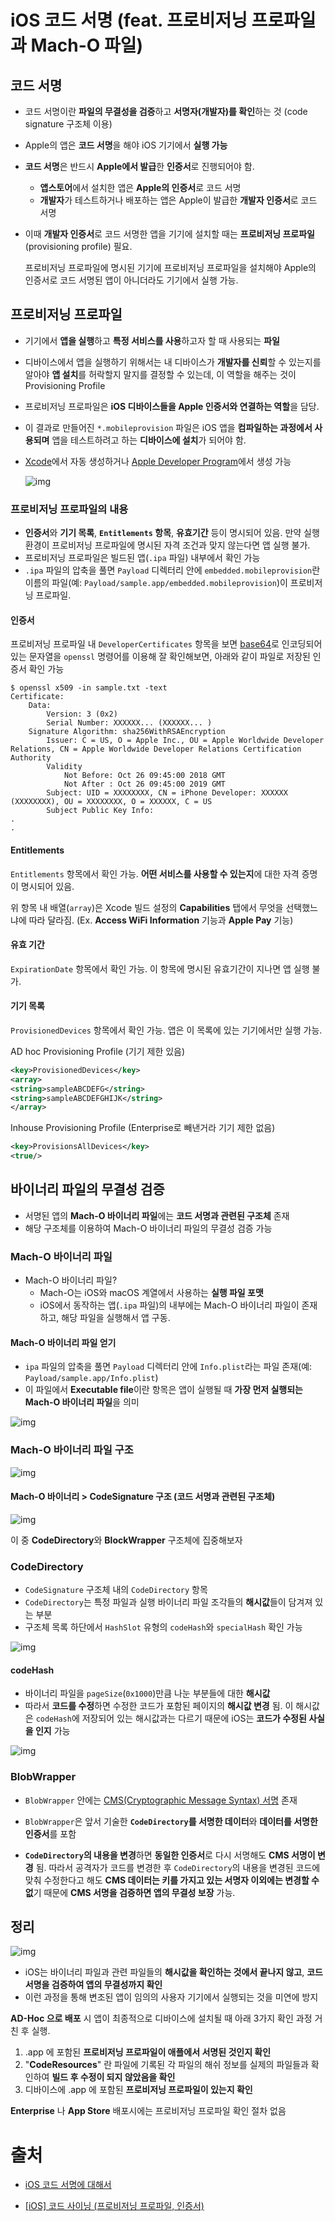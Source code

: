 # iOS 코드 서명 (feat. 프로비저닝 프로파일과 Mach-O 파일)

## 코드 서명

- 코드 서명이란 **파일의 무결성을 검증**하고 **서명자(개발자)를 확인**하는 것 (code signature 구조체 이용)

- Apple의 앱은 **코드 서명**을 해야 iOS 기기에서 **실행 가능**

- **코드 서명**은 반드시 **Apple에서 발급**한 **인증서**로 진행되어야 함.

  - **앱스토어**에서 설치한 앱은 **Apple의 인증서**로 코드 서명
  - **개발자**가 테스트하거나 배포하는 앱은 Apple이 발급한 **개발자 인증서**로 코드 서명

- 이때 **개발자 인증서**로 코드 서명한 앱을 기기에 설치할 때는 **프로비저닝 프로파일**(provisioning profile) 필요.

  프로비저닝 프로파일에 명시된 기기에 프로비저닝 프로파일을 설치해야 Apple의 인증서로 코드 서명된 앱이 아니더라도 기기에서 실행 가능.

## 프로비저닝 프로파일

- 기기에서 **앱을 실행**하고 **특정 서비스를 사용**하고자 할 때 사용되는 **파일**

- 디바이스에서 앱을 실행하기 위해서는 내 디바이스가 **개발자를 신뢰**할 수 있는지를 알아야 **앱 설치**를 허락할지 말지를 결정할 수 있는데, 이 역할을 해주는 것이 Provisioning Profile

- 프로비저닝 프로파일은 **iOS 디바이스들을 Apple 인증서와 연결하는 역할**을 담당. 

- 이 결과로 만들어진 `*.mobileprovision` 파일은 iOS 앱을 **컴파일하는 과정에서 사용되며** 앱을 테스트하려고 하는 **디바이스에 설치**가 되어야 함.

- [Xcode](https://developer.apple.com/xcode/)에서 자동 생성하거나 [Apple Developer Program](https://developer.apple.com/)에서 생성 가능

  ![img](https://t1.daumcdn.net/cfile/tistory/24192D50585BDE0406)

### 프로비저닝 프로파일의 내용

- **인증서**와 **기기 목록**, **`Entitlements` 항목**, **유효기간** 등이 명시되어 있음. 만약 실행 환경이 프로비저닝 프로파일에 명시된 자격 조건과 맞지 않는다면 앱 실행 불가.
- 프로비저닝 프로파일은 빌드된 앱(`.ipa` 파일) 내부에서 확인 가능
-  `.ipa` 파일의 압축을 풀면 `Payload` 디렉터리 안에 `embedded.mobileprovision`란 이름의 파일(예: `Payload/sample.app/embedded.mobileprovision`)이 프로비저닝 프로파일.

#### 인증서

프로비저닝 프로파일 내 `DeveloperCertificates` 항목을 보면 [base64](https://developer.mozilla.org/en-US/docs/Web/API/WindowBase64/Base64_encoding_and_decoding)로 인코딩되어 있는 문자열을 `openssl` 명령어를 이용해 잘 확인해보면, 아래와 같이 파일로 저장된 인증서 확인 가능

```
$ openssl x509 -in sample.txt -text
Certificate:
    Data:
        Version: 3 (0x2)
        Serial Number: XXXXXX... (XXXXXX... )
    Signature Algorithm: sha256WithRSAEncryption
        Issuer: C = US, O = Apple Inc., OU = Apple Worldwide Developer Relations, CN = Apple Worldwide Developer Relations Certification Authority
        Validity
            Not Before: Oct 26 09:45:00 2018 GMT
            Not After : Oct 26 09:45:00 2019 GMT
        Subject: UID = XXXXXXXX, CN = iPhone Developer: XXXXXX (XXXXXXXX), OU = XXXXXXXX, O = XXXXXX, C = US
        Subject Public Key Info:
.
.
```

#### Entitlements

`Entitlements` 항목에서 확인 가능. **어떤 서비스를 사용할 수 있는지**에 대한 자격 증명이 명시되어 있음. 

위 항목 내 배열(`array`)은 Xcode 빌드 설정의 **Capabilities** 탭에서 무엇을 선택했느냐에 따라 달라짐. (Ex. **Access WiFi Information** 기능과 **Apple Pay** 기능)

#### 유효 기간

`ExpirationDate` 항목에서 확인 가능. 이 항목에 명시된 유효기간이 지나면 앱 실행 불가.

#### 기기 목록

`ProvisionedDevices` 항목에서 확인 가능. 앱은 이 목록에 있는 기기에서만 실행 가능.

AD hoc Provisioning Profile (기기 제한 있음)

```xml
<key>ProvisionedDevices</key>
<array>
<string>sampleABCDEFG</string>
<string>sampleABCDEFGHIJK</string>
</array>
```

Inhouse Provisioning Profile (Enterprise로 빼낸거라 기기 제한 없음)

```xml
<key>ProvisionsAllDevices</key>
<true/>
```



## 바이너리 파일의 무결성 검증

- 서명된 앱의 **Mach-O 바이너리 파일**에는 **코드 서명과 관련된 구조체** 존재
- 해당 구조체를 이용하여 Mach-O 바이너리 파일의 무결성 검증 가능

### Mach-O 바이너리 파일

- Mach-O 바이너리 파일? 
  - Mach-O는 iOS와 macOS 계열에서 사용하는 **실행 파일 포맷**
  - iOS에서 동작하는 앱(`.ipa` 파일)의 내부에는 Mach-O 바이너리 파일이 존재하고, 해당 파일을 실행해서 앱 구동.

#### Mach-O 바이너리 파일 얻기

- `ipa` 파일의 압축을 풀면 `Payload` 디렉터리 안에 `Info.plist`라는 파일 존재(예: `Payload/sample.app/Info.plist`)
- 이 파일에서 **Executable file**이란 항목은 앱이 실행될 때 **가장 먼저 실행되는 Mach-O 바이너리 파일**을 의미

![img](https://engineering.linecorp.com/wp-content/uploads/2019/04/13-2.png)

### Mach-O 바이너리 파일 구조

![img](https://engineering.linecorp.com/wp-content/uploads/2019/04/14-1.png)

#### Mach-O 바이너리 > CodeSignature 구조 (코드 서명과 관련된 구조체)

![img](https://engineering.linecorp.com/wp-content/uploads/2019/04/18-1.png)

이 중 **CodeDirectory**와 **BlockWrapper** 구조체에 집중해보자

### CodeDirectory

- `CodeSignature` 구조체 내의 `CodeDirectory` 항목
- `CodeDirectory`는 특정 파일과 실행 바이너리 파일 조각들의 **해시값**들이 담겨져 있는 부분
- 구조체 목록 하단에서 `HashSlot` 유형의 `codeHash`와 `specialHash` 확인 가능

![img](https://engineering.linecorp.com/en/ioscodesigning19/)

#### codeHash

- 바이너리 파일을 `pageSize`(`0x1000`)만큼 나눈 부분들에 대한 **해시값**
- 따라서 **코드를 수정**하면 수정한 코드가 포함된 페이지의 **해시값 변경** 됨. 이 해시값은 `codeHash`에 저장되어 있는 해시값과는 다르기 때문에 iOS는 **코드가 수정된 사실을 인지** 가능

![img](https://engineering.linecorp.com/wp-content/uploads/2019/04/20-1.png)

### BlobWrapper

- `BlobWrapper` 안에는 [CMS(Cryptographic Message Syntax) 서명](https://tools.ietf.org/html/rfc2315) 존재

- `BlobWrapper`은 앞서 기술한 **`CodeDirectory`를 서명한 데이터**와 **데이터를 서명한 인증서**를 포함

- **`CodeDirectory`의 내용을 변경**하면 **동일한 인증서**로 다시 서명해도 **CMS 서명이 변경** 됨. 따라서 공격자가 코드를 변경한 후 `CodeDirectory`의 내용을 변경된 코드에 맞춰 수정한다고 해도 **CMS 데이터는 키를 가지고 있는 서명자 이외에는 변경할 수 없**기 때문에 **CMS 서명을 검증하면 앱의 무결성 보장** 가능.

  

## 정리

![img](https://engineering.linecorp.com/wp-content/uploads/2019/04/26-1.png)

- iOS는 바이너리 파일과 관련 파일들의 **해시값을 확인하는 것에서 끝나지 않고**, **코드 서명을 검증하여 앱의 무결성까지 확인**
- 이런 과정을 통해 변조된 앱이 임의의 사용자 기기에서 실행되는 것을 미연에 방지

**AD-Hoc 으로 배포** 시 앱이 최종적으로 디바이스에 설치될 때 아래 3가지 확인 과정 거친 후 실행.

1. .app 에 포함된 **프로비저닝 프로파일이 애플에서 서명된 것인지 확인**
2. "**CodeResources**" 란 파일에 기록된 각 파일의 해쉬 정보를 실제의 파일들과 확인하여 **빌드 후 수정이 되지 않았음을 확인**
3. 디바이스에 .app 에 포함된 **프로비저닝 프로파일이 있는지 확인**

**Enterprise** 나 **App Store** 배포시에는 프로비저닝 프로파일 확인 절차 없음

# 출처

- [iOS 코드 서명에 대해서](https://engineering.linecorp.com/ko/blog/ios-code-signing/#Entitlements)

- [[iOS] 코드 사이닝 (프로비저닝 프로파일, 인증서)](https://beankhan.tistory.com/115)

